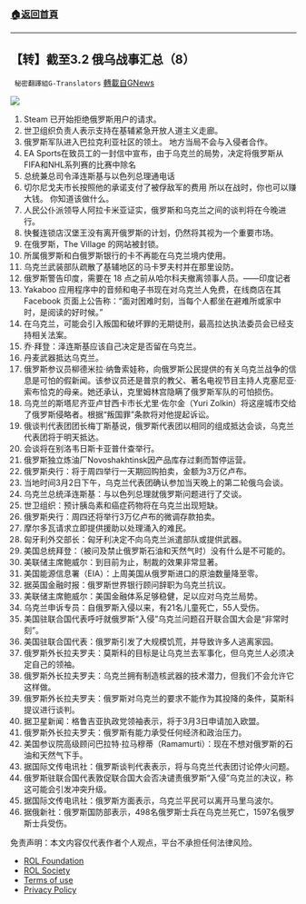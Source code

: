 ###  [:house:返回首頁](https://github.com/ourhimalayas/txt)
---


## 【转】截至3.2 俄乌战事汇总（8）
` 秘密翻譯組G-Translators` [轉載自GNews](https://gnews.org/zh-hans/2095259/)

![](https://assets.gnews.org/wp-content/uploads/2022/03/1-8.jpg)
1. Steam 已开始拒绝俄罗斯用户的请求。
2. 世卫组织负责人表示支持在基辅紧急开放人道主义走廊。
3. 俄罗斯军队进入巴拉克利亚社区的领土。 地方当局不会与入侵者合作。
4. EA Sports在致员工的一封信中宣布，由于乌克兰的局势，决定将俄罗斯从FIFA和NHL系列赛的比赛中除名
5. 总统兼总司令泽连斯基与以色列总理通电话
6. 切尔尼戈夫市长按照他的承诺支付了被俘敌军的费用
所以在战时，你也可以赚大钱。 你知道该做什么。
7. 人民公仆派领导人阿拉卡米亚证实，俄罗斯和乌克兰之间的谈判将在今晚进行。
8. 快餐连锁店汉堡王没有离开俄罗斯的计划，仍然将其视为一个重要市场。
9. 在俄罗斯，The Village 的网站被封锁。
10. 所属俄罗斯和白俄罗斯银行的卡不再能在乌克兰境内使用。
11. 乌克兰武装部队疏散了基辅地区的马卡罗夫村并在那里设防。
12. 俄罗斯警告印度，需要在 18 点之前从哈尔科夫撤离领事人员。——印度记者
13. Yakaboo 应用程序中的音频和电子书现在对乌克兰人免费，在线商店在其 Facebook 页面上公告称：“面对困难时刻，当每个人都坐在避难所或家中时，是阅读的好时候。”
14. 在乌克兰，可能会引入叛国和破坏罪的无期徒刑，最高拉达执法委员会已经支持相关法案。
15. 乔·拜登：泽连斯基应该自己决定是否留在乌克兰。
16. 丹麦武器抵达乌克兰。
17. 俄罗斯参议员柳德米拉·纳鲁索娃称，向俄罗斯公民提供的有关乌克兰战争的信息是可怕的假新闻。该参议员还是普京的教父、著名电视节目主持人克塞尼亚·索布恰克的母亲。她还承认，克里姆林宫隐瞒了俄罗斯军队的可怕损伤。
18. 乌克兰的斯塔尼齐亚卢甘西卡市长尤里·佐尔金（Yuri Zolkin）将这座城市交给了俄罗斯侵略者。根据“叛国罪”条款将对他提起诉讼。
19. 俄谈判代表团团长梅丁斯基说，俄罗斯代表团以相同的组成抵达会谈，乌克兰代表团将于明天抵达。
20. 会谈将在别洛韦日斯卡亚普什查举行。
21. 俄罗斯独立炼油厂Novoshakhtinsk因产品库存过剩而暂停运营。
22. 俄罗斯央行：将于周四举行一天期回购拍卖，金额为3万亿卢布。
23. 当地时间3月2日下午，乌克兰代表团确认参加当天晚上的第二轮俄乌会谈。
24. 乌克兰总统泽连斯基：与以色列总理就俄罗斯问题进行了交谈。
25. 世卫组织：预计胰岛素和癌症药物将在乌克兰出现短缺。
26. 俄罗斯央行：周四还将举行3万亿卢布的微调存款拍卖。
27. 摩尔多瓦请求立即提供援助以处理涌入的难民。
28. 匈牙利外交部长：匈牙利决定不向乌克兰派遣部队或提供武器。
29. 美国总统拜登：（被问及禁止俄罗斯石油和天然气时）没有什么是不可能的。
30. 美联储主席鲍威尔：到目前为止，制裁的效果非常显著。
31. 美国能源信息署（EIA）：上周美国从俄罗斯进口的原油数量降至零。
32. 据英国金融时报：俄罗斯世界银行顾问辞职为乌克兰抗议。
33. 美联储主席鲍威尔：美国金融体系足够稳健，足以应对乌克兰局势。
34. 乌克兰申诉专员：自俄罗斯入侵以来，有21名儿童死亡，55人受伤。
35. 美国驻联合国代表呼吁就俄罗斯“入侵”乌克兰问题召开联合国大会是“非常时刻”。
36. 美国驻联合国代表：俄罗斯引发了大规模饥荒，并导致许多人逃离家园。
37. 俄罗斯外长拉夫罗夫：莫斯科的目标是让乌克兰去军事化，但乌克兰人必须决定自己的领袖。
38. 俄罗斯外长拉夫罗夫：乌克兰拥有制造核武器的技术潜力，但我们不会允许它这样做。
39. 俄罗斯外长拉夫罗夫：俄罗斯对乌克兰的要求不能作为其投降的条件，莫斯科提议进行谈判。
40. 据卫星新闻：格鲁吉亚执政党领袖表示，将于3月3日申请加入欧盟。
41. 俄罗斯外长拉夫罗夫：俄罗斯有能力承受任何经济和政治压力。
42. 美国参议院高级顾问巴拉特·拉马穆蒂（Ramamurti）：现在不想对俄罗斯的石油和天然气下手。
43. 据国际文传电讯社：俄罗斯谈判代表表示，将与乌克兰代表团讨论停火问题。
44. 俄罗斯驻联合国代表敦促联合国大会否决谴责俄罗斯“入侵”乌克兰的决议，称这可能会引发冲突升级。
45. 据国际文传电讯社：俄罗斯方面表示，乌克兰平民可以离开马里乌波尔。
46. 据俄新社：俄罗斯国防部表示，498名俄罗斯士兵在乌克兰死亡，1597名俄罗斯士兵受伤。


 

免责声明：本文内容仅代表作者个人观点，平台不承担任何法律风险。

- [ROL Foundation](https://rolfoundation.org/)
- [ROL Society](https://rolsociety.org/)
- [Terms of use](https://gnews.org/terms-of-use-3/)
- [Privacy Policy](https://gnews.org/privacy-policy/)
